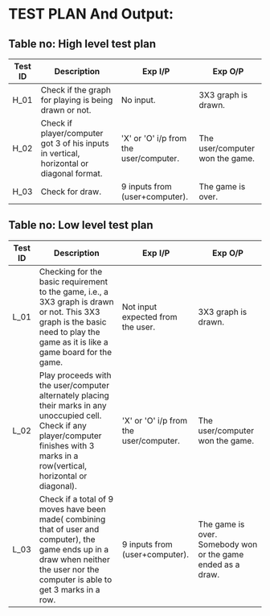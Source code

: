 # TEST PLAN And Output:

## Table no: High level test plan

|Test ID | Description | Exp I/P | Exp O/P |
|--------|-------------|---------|---------|
|H_01    |  Check if the graph for playing is being drawn or not.           |    No input.     |      3X3 graph is drawn.   |
|H_02    |Check if player/computer got 3 of his inputs in vertical, horizontal or diagonal format.             |   'X' or 'O' i/p from the user/computer.      |The user/computer won the game.|
|H_03    | Check for draw.            |   9 inputs from (user+computer).      |     The game is over.    |

## Table no: Low level test plan

|Test ID | Description | Exp I/P | Exp O/P |
|--------|-------------|---------|---------|
|L_01    | Checking for the basic requirement to the game, i.e., a 3X3 graph is drawn or not. This 3X3 graph is the basic need to play the game as it is like a game board for the game. |    Not input expected from the user. |  3X3 graph is drawn.  |
|L_02    |  Play proceeds with the user/computer alternately placing their marks in any unoccupied cell. Check if any player/computer finishes  with 3 marks in a row(vertical, horizontal or diagonal). |   'X' or 'O' i/p from the user/computer.      |   The user/computer won the game.      |
|L_03    |   Check if a total of 9 moves have been made( combining that of user and computer), the game ends up in a draw when neither the user nor the computer is able to get 3 marks in a row.           |  9 inputs from (user+computer).       |                The game is over.       Somebody won or the game ended as a draw. |


